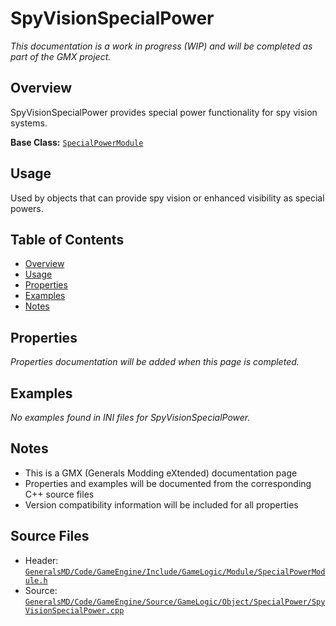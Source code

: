 # SpyVisionSpecialPower

*This documentation is a work in progress (WIP) and will be completed as part of the GMX project.*

## Overview

SpyVisionSpecialPower provides special power functionality for spy vision systems.

**Base Class:** [`SpecialPowerModule`](../../GeneralsMD/Code/GameEngine/Include/GameLogic/Module/SpecialPowerModule.h)

## Usage

Used by objects that can provide spy vision or enhanced visibility as special powers.

## Table of Contents

- [Overview](#overview)
- [Usage](#usage)
- [Properties](#properties)
- [Examples](#examples)
- [Notes](#notes)

## Properties

*Properties documentation will be added when this page is completed.*

## Examples

*No examples found in INI files for SpyVisionSpecialPower.*

## Notes

- This is a GMX (Generals Modding eXtended) documentation page
- Properties and examples will be documented from the corresponding C++ source files
- Version compatibility information will be included for all properties

## Source Files

- Header: [`GeneralsMD/Code/GameEngine/Include/GameLogic/Module/SpecialPowerModule.h`](../../GeneralsMD/Code/GameEngine/Include/GameLogic/Module/SpecialPowerModule.h)
- Source: [`GeneralsMD/Code/GameEngine/Source/GameLogic/Object/SpecialPower/SpyVisionSpecialPower.cpp`](../../GeneralsMD/Code/GameEngine/Source/GameLogic/Object/SpecialPower/SpyVisionSpecialPower.cpp)
